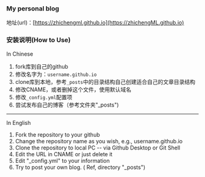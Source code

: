 ### My personal blog

地址(url)：[https://zhichengml.github.io](https://zhichengML.github.io)

### 安装说明(How to Use)

In Chinese
1. fork库到自己的github
2. 修改名字为：`username.github.io`
3. clone库到本地，参考`_posts`中的目录结构自己创建适合自己的文章目录结构
4. 修改CNAME，或者删掉这个文件，使用默认域名
5. 修改`_config.yml`配置项
6. 尝试发布自己的博客（参考文件夹"_posts")

--------------------------

In English
1. Fork the repository to your github
2. Change the repository name as you wish, e.g., username.github.io
3. Clone the repository to local PC -- via Github Desktop or Git Shell
4. Edit the URL in CNAME or just delete it
5. Edit "_config.yml" to your information
6. Try to post your own blog. ( Ref, directory "_posts")
